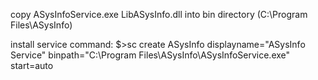 ﻿
copy ASysInfoService.exe LibASysInfo.dll into bin directory (C:\Program Files\ASysInfo)

install service command:
$>sc create ASysInfo displayname="ASysInfo Service" binpath="C:\Program Files\ASysInfo\ASysInfoService.exe" start=auto
